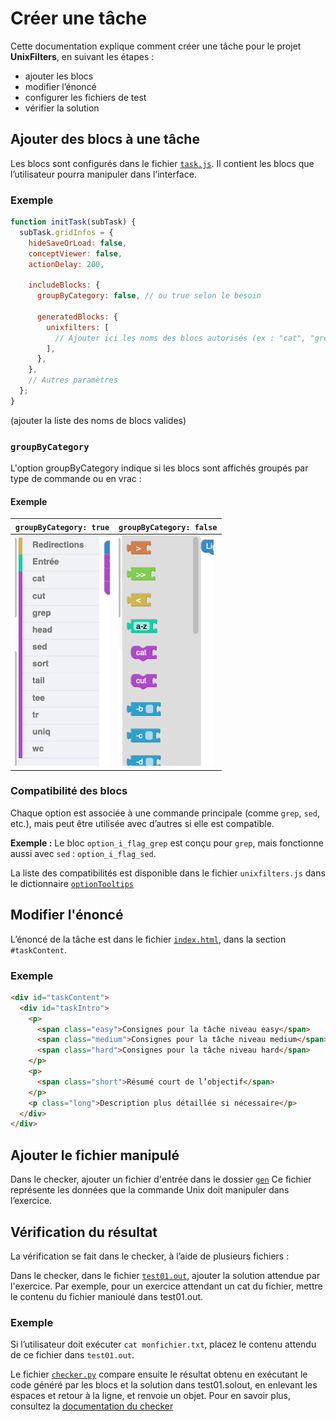 # Créer une tâche

Cette documentation explique comment créer une tâche pour le projet **UnixFilters**, en suivant les étapes :

- ajouter les blocs
- modifier l’énoncé
- configurer les fichiers de test
- vérifier la solution

## Ajouter des blocs à une tâche

Les blocs sont configurés dans le fichier [`task.js`](../public/task.js). Il contient les blocs que l’utilisateur pourra manipuler dans l’interface.

### Exemple

```javascript
function initTask(subTask) {
  subTask.gridInfos = {
    hideSaveOrLoad: false,
    conceptViewer: false,
    actionDelay: 200,

    includeBlocks: {
      groupByCategory: false, // ou true selon le besoin

      generatedBlocks: {
        unixfilters: [
          // Ajouter ici les noms des blocs autorisés (ex : "cat", "grep", "sort")
        ],
      },
    },
    // Autres paramètres
  };
}
```
(ajouter la liste des noms de blocs valides)
### `groupByCategory`

L'option groupByCategory indique si les blocs sont affichés groupés par type de commande ou en vrac :

#### Exemple

| `groupByCategory: true`            | `groupByCategory: false`            |
| ---------------------------------- | ----------------------------------- |
| ![](./img/groupByCategoryTrue.png) | ![](./img/groupByCategoryFalse.png) |

### Compatibilité des blocs

Chaque option est associée à une commande principale (comme `grep`, `sed`, etc.), mais peut être utilisée avec d’autres si elle est compatible.

**Exemple :**
Le bloc `option_i_flag_grep` est conçu pour `grep`, mais fonctionne aussi avec `sed` :
`option_i_flag_sed`.

La liste des compatibilités est disponible dans le fichier `unixfilters.js` dans le dictionnaire [`optionTooltips`](https://github.com/UnixFilters/unixfilters-franceIOI/blob/main/public/unixfilters.js#L375)

## Modifier l'énoncé

L’énoncé de la tâche est dans le fichier [`index.html`](../public/index.html), dans la section `#taskContent`.

### Exemple

```html
<div id="taskContent">
  <div id="taskIntro">
    <p>
      <span class="easy">Consignes pour la tâche niveau easy</span>
      <span class="medium">Consignes pour la tâche niveau medium</span>
      <span class="hard">Consignes pour la tâche niveau hard</span>
    </p>
    <p>
      <span class="short">Résumé court de l’objectif</span>
    </p>
    <p class="long">Description plus détaillée si nécessaire</p>
  </div>
</div>
```

## Ajouter le fichier manipulé

Dans le checker, ajouter un fichier d'entrée dans le dossier [`gen`](https://github.com/UnixFilters/checker/tree/main/exemple_checker/tests/gen)
Ce fichier représente les données que la commande Unix doit manipuler dans l’exercice.

## Vérification du résultat

La vérification se fait dans le checker, à l’aide de plusieurs fichiers :

Dans le checker, dans le fichier [`test01.out`](https://github.com/UnixFilters/checker/blob/main/exemple_checker/tests/files/test01.out), ajouter la solution attendue par l'exercice. Par exemple, pour un exercice attendant un cat du fichier, mettre le contenu du fichier manioulé dans test01.out.

### Exemple

Si l’utilisateur doit exécuter `cat monfichier.txt`, placez le contenu attendu de ce fichier dans `test01.out`.

Le fichier [`checker.py`](https://github.com/UnixFilters/checker/blob/main/exemple_checker/tests/gen/checker.py) compare ensuite le résultat obtenu en exécutant le code généré par les blocs et la solution dans test01.solout, en enlevant les espaces et retour à la ligne, et renvoie un objet. Pour en savoir plus, consultez la [documentation du checker]()
